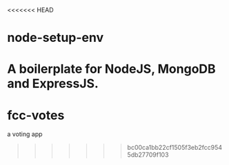 <<<<<<< HEAD
# node-setup-env
A boilerplate for NodeJS, MongoDB and ExpressJS.
=======
# fcc-votes
a voting app 
>>>>>>> bc00ca1bb22cf1505f3eb2fcc9545db27709f103
